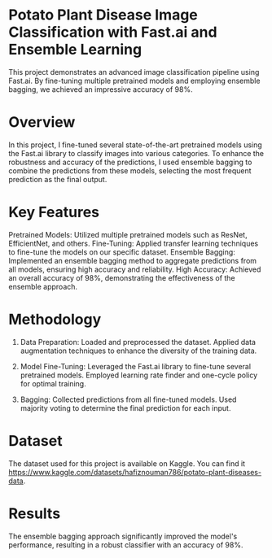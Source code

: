# Potato Plant Disease Image Classification with Fast.ai and Ensemble Learning

This project demonstrates an advanced image classification pipeline using Fast.ai. By fine-tuning multiple pretrained models and employing ensemble bagging, we achieved an impressive accuracy of 98%.

# Overview
In this project, I fine-tuned several state-of-the-art pretrained models using the Fast.ai library to classify images into various categories. To enhance the robustness and accuracy of the predictions, I used ensemble bagging to combine the predictions from these models, selecting the most frequent prediction as the final output.

# Key Features
Pretrained Models: Utilized multiple pretrained models such as ResNet, EfficientNet, and others.
Fine-Tuning: Applied transfer learning techniques to fine-tune the models on our specific dataset.
Ensemble Bagging: Implemented an ensemble bagging method to aggregate predictions from all models, ensuring high accuracy and reliability.
High Accuracy: Achieved an overall accuracy of 98%, demonstrating the effectiveness of the ensemble approach.

# Methodology
1. Data Preparation:
Loaded and preprocessed the dataset.
Applied data augmentation techniques to enhance the diversity of the training data.

2. Model Fine-Tuning:
Leveraged the Fast.ai library to fine-tune several pretrained models.
Employed learning rate finder and one-cycle policy for optimal training.

3. Bagging:
Collected predictions from all fine-tuned models.
Used majority voting to determine the final prediction for each input.

# Dataset
The dataset used for this project is available on Kaggle. You can find it https://www.kaggle.com/datasets/hafiznouman786/potato-plant-diseases-data.

# Results
The ensemble bagging approach significantly improved the model's performance, resulting in a robust classifier with an accuracy of 98%.
